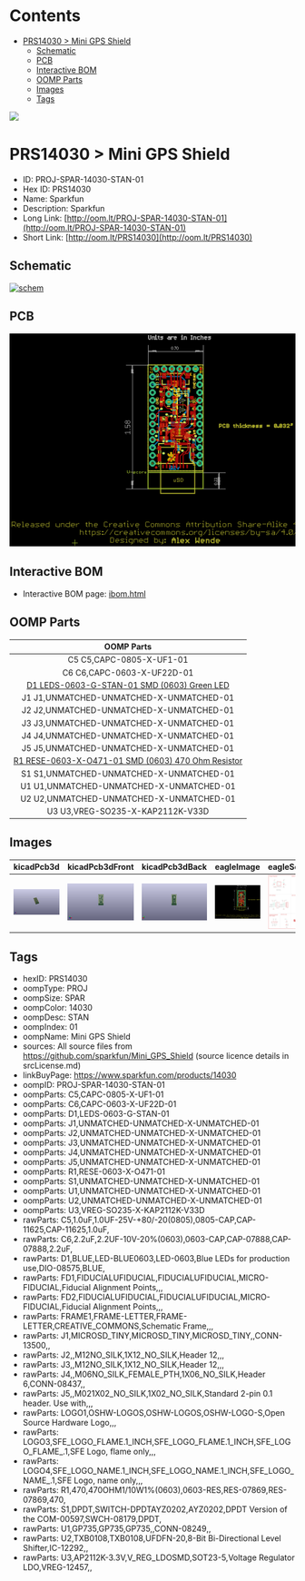 



Contents
========

* [PRS14030 > Mini GPS Shield](#prs14030--mini-gps-shield)
	* [Schematic](#schematic)
	* [PCB](#pcb)
	* [Interactive BOM](#interactive-bom)
	* [OOMP Parts](#oomp-parts)
	* [Images](#images)
	* [Tags](#tags)
  
![][im]
# PRS14030 > Mini GPS Shield

- ID: PROJ-SPAR-14030-STAN-01
- Hex ID: PRS14030
- Name: Sparkfun
- Description: Sparkfun
- Long Link: [http://oom.lt/PROJ-SPAR-14030-STAN-01](http://oom.lt/PROJ-SPAR-14030-STAN-01)
- Short Link: [http://oom.lt/PRS14030](http://oom.lt/PRS14030)

## Schematic
  
[![schem](eagleSchemImage.png)](eagleSchemImage.png)
## PCB
  
[![pcb](eagleImage.png)](eagleImage.png)
## Interactive BOM

- Interactive BOM page: [ibom.html](https://htmlpreview.github.io/?https://github.com/oomlout/oomlout_OOMP_projects/blob/main/PROJ-SPAR-14030-STAN-01/kicad/bom/ibom.html)

## OOMP Parts
  

|OOMP Parts|
| :---: |
|C5 C5,CAPC-0805-X-UF1-01|
|C6 C6,CAPC-0603-X-UF22D-01|
|[D1 LEDS-0603-G-STAN-01 SMD (0603) Green LED](https://github.com/oomlout/oomlout_OOMP_parts/tree/main/LEDS-0603-G-STAN-01/)|
|J1 J1,UNMATCHED-UNMATCHED-X-UNMATCHED-01|
|J2 J2,UNMATCHED-UNMATCHED-X-UNMATCHED-01|
|J3 J3,UNMATCHED-UNMATCHED-X-UNMATCHED-01|
|J4 J4,UNMATCHED-UNMATCHED-X-UNMATCHED-01|
|J5 J5,UNMATCHED-UNMATCHED-X-UNMATCHED-01|
|[R1 RESE-0603-X-O471-01 SMD (0603) 470 Ohm Resistor](https://github.com/oomlout/oomlout_OOMP_parts/tree/main/RESE-0603-X-O471-01/)|
|S1 S1,UNMATCHED-UNMATCHED-X-UNMATCHED-01|
|U1 U1,UNMATCHED-UNMATCHED-X-UNMATCHED-01|
|U2 U2,UNMATCHED-UNMATCHED-X-UNMATCHED-01|
|U3 U3,VREG-SO235-X-KAP2112K-V33D|

## Images
  
  

|kicadPcb3d|kicadPcb3dFront|kicadPcb3dBack|eagleImage|eagleSchemImage|
| :---: | :---: | :---: | :---: | :---: |
|[![kicadPcb3d](kicadPcb3d_140.png)](kicadPcb3d.png)|[![kicadPcb3dFront](kicadPcb3dFront_140.png)](kicadPcb3dFront.png)|[![kicadPcb3dBack](kicadPcb3dBack_140.png)](kicadPcb3dBack.png)|[![eagleImage](eagleImage_140.png)](eagleImage.png)|[![eagleSchemImage](eagleSchemImage_140.png)](eagleSchemImage.png)|

## Tags

- hexID: PRS14030
- oompType: PROJ
- oompSize: SPAR
- oompColor: 14030
- oompDesc: STAN
- oompIndex: 01
- oompName: Mini GPS Shield
- sources: All source files from https://github.com/sparkfun/Mini_GPS_Shield (source licence details in srcLicense.md)
- linkBuyPage: https://www.sparkfun.com/products/14030
- oompID: PROJ-SPAR-14030-STAN-01
- oompParts: C5,CAPC-0805-X-UF1-01
- oompParts: C6,CAPC-0603-X-UF22D-01
- oompParts: D1,LEDS-0603-G-STAN-01
- oompParts: J1,UNMATCHED-UNMATCHED-X-UNMATCHED-01
- oompParts: J2,UNMATCHED-UNMATCHED-X-UNMATCHED-01
- oompParts: J3,UNMATCHED-UNMATCHED-X-UNMATCHED-01
- oompParts: J4,UNMATCHED-UNMATCHED-X-UNMATCHED-01
- oompParts: J5,UNMATCHED-UNMATCHED-X-UNMATCHED-01
- oompParts: R1,RESE-0603-X-O471-01
- oompParts: S1,UNMATCHED-UNMATCHED-X-UNMATCHED-01
- oompParts: U1,UNMATCHED-UNMATCHED-X-UNMATCHED-01
- oompParts: U2,UNMATCHED-UNMATCHED-X-UNMATCHED-01
- oompParts: U3,VREG-SO235-X-KAP2112K-V33D
- rawParts: C5,1.0uF,1.0UF-25V-+80/-20(0805),0805-CAP,CAP-11625,CAP-11625,1.0uF,
- rawParts: C6,2.2uF,2.2UF-10V-20%(0603),0603-CAP,CAP-07888,CAP-07888,2.2uF,
- rawParts: D1,BLUE,LED-BLUE0603,LED-0603,Blue LEDs for production use,DIO-08575,BLUE,
- rawParts: FD1,FIDUCIALUFIDUCIAL,FIDUCIALUFIDUCIAL,MICRO-FIDUCIAL,Fiducial Alignment Points,,,
- rawParts: FD2,FIDUCIALUFIDUCIAL,FIDUCIALUFIDUCIAL,MICRO-FIDUCIAL,Fiducial Alignment Points,,,
- rawParts: FRAME1,FRAME-LETTER,FRAME-LETTER,CREATIVE_COMMONS,Schematic Frame,,,
- rawParts: J1,MICROSD_TINY,MICROSD_TINY,MICROSD_TINY,,CONN-13500,,
- rawParts: J2,,M12NO_SILK,1X12_NO_SILK,Header 12,,,
- rawParts: J3,,M12NO_SILK,1X12_NO_SILK,Header 12,,,
- rawParts: J4,,M06NO_SILK_FEMALE_PTH,1X06_NO_SILK,Header 6,CONN-08437,,
- rawParts: J5,,M021X02_NO_SILK,1X02_NO_SILK,Standard 2-pin 0.1 header. Use with,,,
- rawParts: LOGO1,OSHW-LOGOS,OSHW-LOGOS,OSHW-LOGO-S,Open Source Hardware Logo,,,
- rawParts: LOGO3,SFE_LOGO_FLAME.1_INCH,SFE_LOGO_FLAME.1_INCH,SFE_LOGO_FLAME_.1,SFE Logo, flame only,,,
- rawParts: LOGO4,SFE_LOGO_NAME.1_INCH,SFE_LOGO_NAME.1_INCH,SFE_LOGO_NAME_.1,SFE Logo, name only,,,
- rawParts: R1,470,470OHM1/10W1%(0603),0603-RES,RES-07869,RES-07869,470,
- rawParts: S1,DPDT,SWITCH-DPDTAYZ0202,AYZ0202,DPDT Version of the COM-00597,SWCH-08179,DPDT,
- rawParts: U1,GP735,GP735,GP735,,CONN-08249,,
- rawParts: U2,TXB0108,TXB0108,UFDFN-20,8-Bit Bi-Directional Level Shifter,IC-12292,,
- rawParts: U3,AP2112K-3.3V,V_REG_LDOSMD,SOT23-5,Voltage Regulator LDO,VREG-12457,,



[im]: kicadPcb3d_450.png
